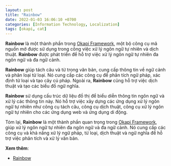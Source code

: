 ```yaml
---
layout: post
title: "Rainbow"
date: 2022-01-03 16:06:10 +0700
categories: [Information Technology, Localization]
tags: [okapi, cat]
---
```


**Rainbow** là một thành phần trong [Okapi Framework](https://vegetaz.github.io/posts/Okapi-Framework/), một bộ công cụ mã nguồn mở được sử dụng trong công việc xử lý ngôn ngữ tự nhiên và dịch thuật. **Rainbow** được phát triển để hỗ trợ việc xử lý ngôn ngữ tự nhiên đa ngôn ngữ và đa ngữ cảnh.

**Rainbow** giúp tách câu và từ trong văn bản, cung cấp thông tin về ngữ cảnh và phân loại từ loại. Nó cung cấp các công cụ để phân tích ngữ pháp, xác định từ loại và tạo cây cú pháp. Ngoài ra, **Rainbow** cũng hỗ trợ việc dịch thuật và tạo các biểu đồ ngữ nghĩa.

**Rainbow** sử dụng cấu trúc dữ liệu đồ thị để biểu diễn thông tin ngôn ngữ và xử lý các thông tin này. Nó hỗ trợ việc xây dựng các ứng dụng xử lý ngôn ngữ tự nhiên như công cụ tách câu, công cụ dịch thuật, công cụ xử lý ngôn ngữ tự nhiên cho các ứng dụng web và ứng dụng di động.

Tóm lại, **Rainbow** là một thành phần quan trọng trong [Okapi Framework](https://vegetaz.github.io/posts/Okapi-Framework/), giúp xử lý ngôn ngữ tự nhiên đa ngôn ngữ và đa ngữ cảnh. Nó cung cấp các công cụ và khả năng xử lý ngữ pháp, từ loại, dịch thuật và ngữ nghĩa để hỗ trợ việc phân tích và xử lý văn bản.

**Xem thêm**:
- [Rainbow](https://okapiframework.org/wiki/index.php/Rainbow)
